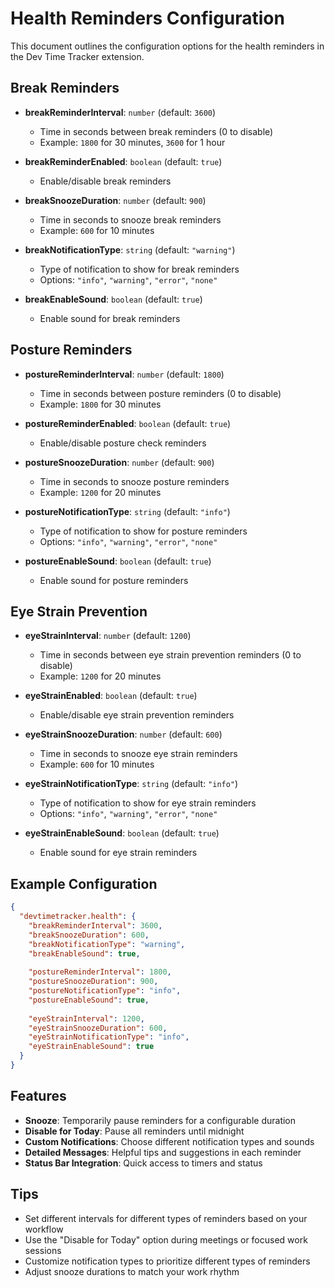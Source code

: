 # Health Reminders Configuration

This document outlines the configuration options for the health reminders in the Dev Time Tracker extension.

## Break Reminders

- **breakReminderInterval**: `number` (default: `3600`)
  - Time in seconds between break reminders (0 to disable)
  - Example: `1800` for 30 minutes, `3600` for 1 hour

- **breakReminderEnabled**: `boolean` (default: `true`)
  - Enable/disable break reminders

- **breakSnoozeDuration**: `number` (default: `900`)
  - Time in seconds to snooze break reminders
  - Example: `600` for 10 minutes

- **breakNotificationType**: `string` (default: `"warning"`)
  - Type of notification to show for break reminders
  - Options: `"info"`, `"warning"`, `"error"`, `"none"`

- **breakEnableSound**: `boolean` (default: `true`)
  - Enable sound for break reminders

## Posture Reminders

- **postureReminderInterval**: `number` (default: `1800`)
  - Time in seconds between posture reminders (0 to disable)
  - Example: `1800` for 30 minutes

- **postureReminderEnabled**: `boolean` (default: `true`)
  - Enable/disable posture check reminders

- **postureSnoozeDuration**: `number` (default: `900`)
  - Time in seconds to snooze posture reminders
  - Example: `1200` for 20 minutes

- **postureNotificationType**: `string` (default: `"info"`)
  - Type of notification to show for posture reminders
  - Options: `"info"`, `"warning"`, `"error"`, `"none"`

- **postureEnableSound**: `boolean` (default: `true`)
  - Enable sound for posture reminders

## Eye Strain Prevention

- **eyeStrainInterval**: `number` (default: `1200`)
  - Time in seconds between eye strain prevention reminders (0 to disable)
  - Example: `1200` for 20 minutes

- **eyeStrainEnabled**: `boolean` (default: `true`)
  - Enable/disable eye strain prevention reminders

- **eyeStrainSnoozeDuration**: `number` (default: `600`)
  - Time in seconds to snooze eye strain reminders
  - Example: `600` for 10 minutes

- **eyeStrainNotificationType**: `string` (default: `"info"`)
  - Type of notification to show for eye strain reminders
  - Options: `"info"`, `"warning"`, `"error"`, `"none"`

- **eyeStrainEnableSound**: `boolean` (default: `true`)
  - Enable sound for eye strain reminders

## Example Configuration

```json
{
  "devtimetracker.health": {
    "breakReminderInterval": 3600,
    "breakSnoozeDuration": 600,
    "breakNotificationType": "warning",
    "breakEnableSound": true,
    
    "postureReminderInterval": 1800,
    "postureSnoozeDuration": 900,
    "postureNotificationType": "info",
    "postureEnableSound": true,
    
    "eyeStrainInterval": 1200,
    "eyeStrainSnoozeDuration": 600,
    "eyeStrainNotificationType": "info",
    "eyeStrainEnableSound": true
  }
}
```

## Features

- **Snooze**: Temporarily pause reminders for a configurable duration
- **Disable for Today**: Pause all reminders until midnight
- **Custom Notifications**: Choose different notification types and sounds
- **Detailed Messages**: Helpful tips and suggestions in each reminder
- **Status Bar Integration**: Quick access to timers and status

## Tips

- Set different intervals for different types of reminders based on your workflow
- Use the "Disable for Today" option during meetings or focused work sessions
- Customize notification types to prioritize different types of reminders
- Adjust snooze durations to match your work rhythm
